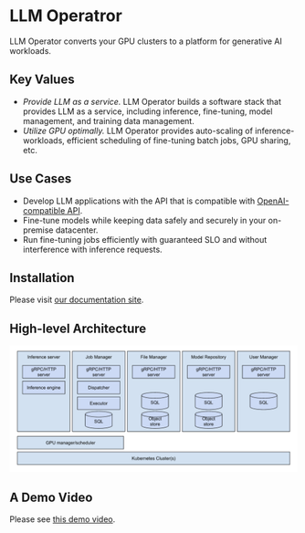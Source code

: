 # LLM Operatror

LLM Operator converts your GPU clusters to a platform for generative AI workloads.

## Key Values

- *Provide LLM as a service.* LLM Operator builds a software stack that provides LLM as a service, including inference, fine-tuning, model management, and training data management.
- *Utilize GPU optimally.* LLM Operator provides auto-scaling of inference-workloads, efficient scheduling of fine-tuning batch jobs, GPU sharing, etc.

## Use Cases

- Develop LLM applications with the API that is compatible with [OpenAI-compatible API](https://platform.openai.com/docs/api-reference).
- Fine-tune models while keeping data safely and securely in your on-premise datacenter.
- Run fine-tuning jobs efficiently with guaranteed SLO and without interference with inference requests.

## Installation

Please visit [our documentation site](https://llm-operator.readthedocs.io/).

## High-level Architecture

![Architecture Diagram](docs/images/architecture_diagram.png)

## A Demo Video

Please see [this demo video](https://drive.google.com/file/d/1IIDytriu4Cl1O9Wo7fXzHkS1kbqJxfXO/view?usp=sharing).
